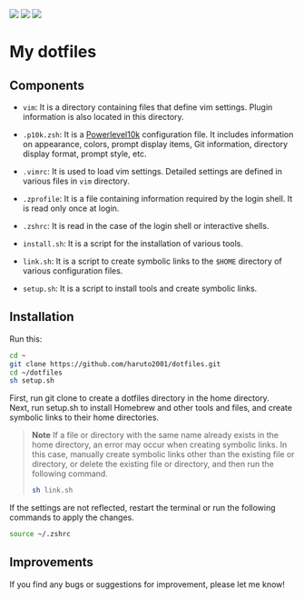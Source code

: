 ![](https://img.shields.io/badge/author-haruto2001-success)
![](https://img.shields.io/github/languages/code-size/haruto2001/dotfiles?color=success)
![](https://img.shields.io/github/stars/haruto2001/dotfiles?color=success)
# My dotfiles


## Components

- `vim`: It is a directory containing files that define vim settings. Plugin information is also located in this directory.

- `.p10k.zsh`: It is a [Powerlevel10k](https://github.com/romkatv/powerlevel10k) configuration file. It includes information on appearance, colors, prompt display items, Git information, directory display format, prompt style, etc.

- `.vimrc`: It is used to load vim settings. Detailed settings are defined in various files in `vim` directory.

- `.zprofile`: It is a file containing information required by the login shell. It is read only once at login.

- `.zshrc`: It is read in the case of the login shell or interactive shells.

- `install.sh`: It is a script for the installation of various tools.

- `link.sh`: It is a script to create symbolic links to the `$HOME` directory of various configuration files.

- `setup.sh`: It is a script to install tools and create symbolic links.


## Installation

Run this:

```sh
cd ~
git clone https://github.com/haruto2001/dotfiles.git
cd ~/dotfiles
sh setup.sh
```

First, run git clone to create a dotfiles directory in the home directory. \
Next, run setup.sh to install Homebrew and other tools and files, and create symbolic links to their home directories.

> **Note**
> If a file or directory with the same name already exists in the home directory, an error may occur when creating symbolic links. In this case, manually create symbolic links other than the existing file or directory, or delete the existing file or directory, and then run the following command.
>
> ```sh
> sh link.sh
> ```

If the settings are not reflected, restart the terminal or run the following commands to apply the changes.

```sh
source ~/.zshrc
```

## Improvements

If you find any bugs or suggestions for improvement, please let me know!